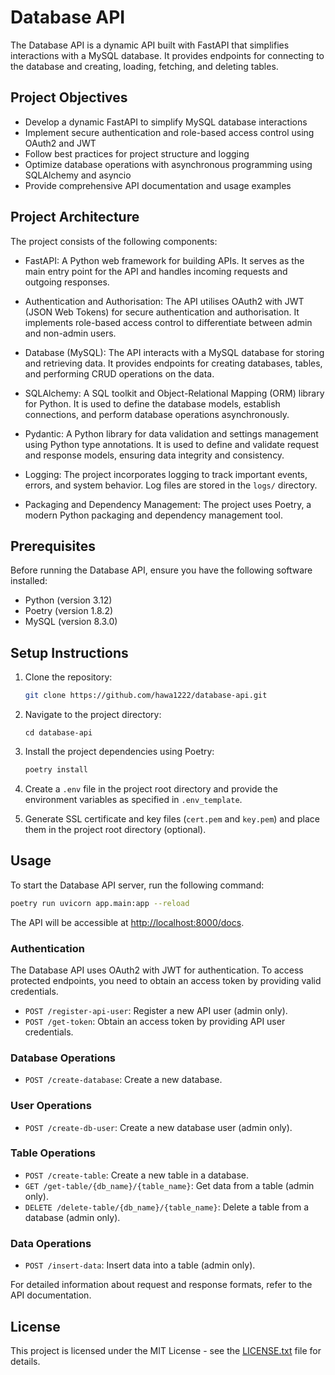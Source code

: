 # Database API

The Database API is a dynamic API built with FastAPI that simplifies interactions with a MySQL database. It provides endpoints for connecting to the database and creating, loading, fetching, and deleting tables.

## Project Objectives

- Develop a dynamic FastAPI to simplify MySQL database interactions
- Implement secure authentication and role-based access control using OAuth2 and JWT
- Follow best practices for project structure and logging
- Optimize database operations with asynchronous programming using SQLAlchemy and asyncio
- Provide comprehensive API documentation and usage examples

## Project Architecture

The project consists of the following components:

- FastAPI: A Python web framework for building APIs. It serves as the main entry point for the API and handles incoming requests and outgoing responses.

- Authentication and Authorisation: The API utilises OAuth2 with JWT (JSON Web Tokens) for secure authentication and authorisation. It implements role-based access control to differentiate between admin and non-admin users.

- Database (MySQL): The API interacts with a MySQL database for storing and retrieving data. It provides endpoints for creating databases, tables, and performing CRUD operations on the data.

- SQLAlchemy: A SQL toolkit and Object-Relational Mapping (ORM) library for Python. It is used to define the database models, establish connections, and perform database operations asynchronously.

- Pydantic: A Python library for data validation and settings management using Python type annotations. It is used to define and validate request and response models, ensuring data integrity and consistency.

- Logging: The project incorporates logging to track important events, errors, and system behavior. Log files are stored in the `logs/` directory.

- Packaging and Dependency Management: The project uses Poetry, a modern Python packaging and dependency management tool.


## Prerequisites

Before running the Database API, ensure you have the following software installed:
- Python (version 3.12)
- Poetry (version 1.8.2)
- MySQL (version 8.3.0)

## Setup Instructions

1. Clone the repository:
   ```bash
   git clone https://github.com/hawa1222/database-api.git
   ```

2. Navigate to the project directory:
   ```
   cd database-api
   ```

3. Install the project dependencies using Poetry:
   ```bash
   poetry install
   ```
3. Create a `.env` file in the project root directory and provide the environment variables as specified in `.env_template`.

4. Generate SSL certificate and key files (`cert.pem` and `key.pem`) and place them in the project root directory (optional).

## Usage

To start the Database API server, run the following command:

```bash
poetry run uvicorn app.main:app --reload
```

The API will be accessible at [http://localhost:8000/docs](http://localhost:8000/docs/).

### Authentication

The Database API uses OAuth2 with JWT for authentication. To access protected endpoints, you need to obtain an access token by providing valid credentials.

- `POST /register-api-user`: Register a new API user (admin only).
- `POST /get-token`: Obtain an access token by providing API user credentials.

### Database Operations

- `POST /create-database`: Create a new database.

### User Operations

- `POST /create-db-user`: Create a new database user (admin only).

### Table Operations

- `POST /create-table`: Create a new table in a database.
- `GET /get-table/{db_name}/{table_name}`: Get data from a table (admin only).
- `DELETE /delete-table/{db_name}/{table_name}`: Delete a table from a database (admin only).

### Data Operations

- `POST /insert-data`: Insert data into a table (admin only).

For detailed information about request and response formats, refer to the API documentation.

## License

This project is licensed under the MIT License - see the [LICENSE.txt](LICENSE.txt) file for details.
